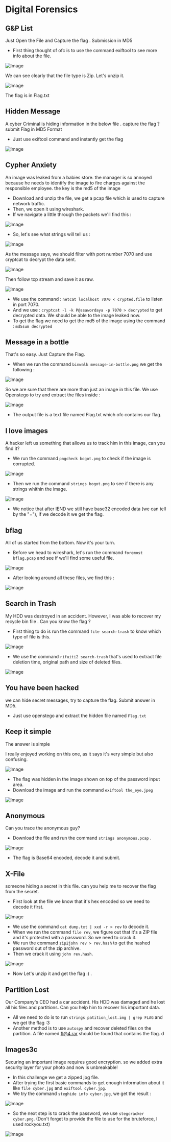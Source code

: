 # Digital Forensics 
## G&P List 
Just Open the File and Capture the flag . Submission in MD5

* First thing thought of ofc is to use the command exiftool to see more info about the file. 

![Image](./assets/Capture1.JPG)

We can see clearly that the file type is Zip. Let's unzip it. 

![Image](./assets/Capture2.JPG)

The flag is in Flag.txt 


## Hidden Message 
A cyber Criminal is hiding information in the below file . capture the flag ? submit Flag in MD5 Format

* Just use exiftool command and instantly get the flag 

![Image](./assets/Capture3.JPG)


## Cypher Anxiety 
An image was leaked from a babies store. the manager is so annoyed because he needs to identify the image to fire charges against the responsible employee. the key is the md5 of the image

* Download and unzip the file, we get a pcap file which is used to capture network traffic. 
* Then, we open it using wireshark. 
* If we navigate a little through the packets we'll find this : 

![Image](./assets/Capture4.JPG)

* So, let's see what strings will tell us : 

![Image](./assets/Capture5.JPG)

As the message says, we should filter with port number 7070 and use cryptcat to decrypt the data sent. 

![Image](./assets/Capture6.JPG)

Then follow tcp stream and save it as raw. 

![Image](./assets/Capture7.JPG)

* We use the command : ```netcat localhost 7070 < crypted.file``` to listen in port 7070.
* And we use : ```cryptcat -l -k P@ssawordaya -p 7070 > decrypted``` to get decrypted data. 
We should be able to the image leaked now. 
* To get the flag we need to get the md5 of the image using the command : ```md5sum decrypted```


## Message in a bottle
That's so easy. Just Capture the Flag.

* When we run the command ```binwalk message-in-bottle.png``` we get the following : 

![Image](./assets/Capture8.JPG)

So we are sure that there are more than just an image in this file. 
We use Openstego to try and extract the files inside : 

![Image](./assets/Capture9.JPG)

* The output file is a text file named Flag.txt which ofc contains our flag. 


## I love images
A hacker left us something that allows us to track him in this image, can you find it?

* We run the command ```pngcheck bogot.png``` to check if the image is corrupted.

![Image](./assets/Capture10.JPG)

* Then we run the command ```strings bogot.png``` to see if there is any strings whithin the image. 

![Image](./assets/Capture11.JPG)

* We notice that after IEND we still have base32 encoded data (we can tell by the "="), if we decode it we get the flag. 


## bflag 
All of us started from the bottom. Now it's your turn.

* Before we head to wireshark, let's run the command ```foremost bflag.pcap``` and see if we'll find some useful file. 

![Image](./assets/Capture12.JPG)

* After looking around all these files, we find this : 

![Image](./assets/Capture13.JPG)


## Search in Trash 
My HDD was destroyed in an accident. However, I was able to recover my recycle bin file . Can you know the flag ?

* First thing to do is run the command ```file search-trash``` to know which type of file is this. 

![Image](./assets/Capture14.JPG)

* We use the command ```rifuiti2 search-trash``` that's used to extract file deletion time, original path and size of deleted files. 

![Image](./assets/Capture15.JPG)


## You have been hacked 
we can hide secret messages, try to capture the flag. Submit answer in MD5.

* Just use openstego and extract the hidden file named ```Flag.txt```

## Keep it simple 
The answer is simple

I really enjoyed working on this one, as it says it's very simple but also confusing. 

![Image](./assets/Capture16.JPG)

* The flag was hidden in the image shown on top of the password input area. 
* Download the image and run the command ```exiftool the_eye.jpeg```

![Image](./assets/Capture17.JPG)


## Anonymous 
Can you trace the anonymous guy? 

* Download the file and run the command ```strings anonymous.pcap``` . 

![Image](./assets/Capture18.JPG)

* The flag is Base64 encoded, decode it and submit. 


## X-File
someone hiding a secret in this file. can you help me to recover the flag from the secret. 

* First look at the file we know that it's hex encoded so we need to decode it first. 

![Image](./assets/Capture19.JPG)

* We use the command ```cat dump.txt | xxd -r > rev``` to decode it. 
* When we run the command ```file rev```, we figure out that it's a ZIP file and it's protected with a password. So we need to crack it. 
* We run the command ```zip2john rev > rev.hash``` to get the hashed password out of the zip archive.
* Then we crack it using ```john rev.hash```. 

![Image](./assets/Capture20.JPG)

* Now Let's unzip it and get the flag :) . 

## Partition Lost 
Our Company's CEO had a car accident. His HDD was damaged and he lost all his files and partitions. Can you help him to recover his important data.

* All we need to do is to run ```strings patition_lost.img | grep FLAG``` and we get the flag :3
* Another method is to use ```autospy``` and recover deleted files on the partition. A file named fl@4.rar should be found that contains the flag.
d
## Images3c
Securing an important image requires good encryption. so we added extra security layer for your photo and now is unbreakable! 

* In this challenge we get a zipped jpg file. 
* After trying the first basic commands to get enough information about it like ```file cyber.jpg``` and ```exiftool cyber.jpg```.
* We try the command ```steghide info cyber.jpg```, we get the result : 

![Image](./assets/Capture21.png)

* So the next step is to crack the password, we use ```stegcracker cyber.png```. (Don't forget to provide the file to use for the bruteforce, I used rockyou.txt)

![Image](./assets/Capture22.png)















